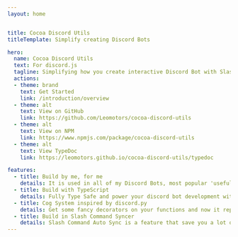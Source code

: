 ```yaml
---
layout: home


title: Cocoa Discord Utils
titleTemplate: Simplify creating Discord Bots

hero:
  name: Cocoa Discord Utils
  text: For discord.js
  tagline: Simplifying how you create interactive Discord Bot with Slash Command ✨✨✨
  actions:
  - theme: brand
    text: Get Started
    link: /introduction/overview
  - theme: alt
    text: View on GitHub
    link: https://github.com/Leomotors/cocoa-discord-utils
  - theme: alt
    text: View on NPM
    link: https://www.npmjs.com/package/cocoa-discord-utils
  - theme: alt
    text: View TypeDoc
    link: https://leomotors.github.io/cocoa-discord-utils/typedoc

features:
  - title: Build by me, for me
    details: It is used in all of my Discord Bots, most popular 'useful' one is Harunon (CarelessDev/waifu-bot)
  - title: Build with TypeScript
    details: Fully Type Safe and power your discord bot development with IntelliSense
  - title: Cog System inspired by discord.py
    details: Get some fancy decorators on your functions and now it represents a slash command! (Message command also supported)
  - title: Build in Slash Command Syncer
    details: Slash Command Auto Sync is a feature that save you a lot of times on syncing them manually
---
```

